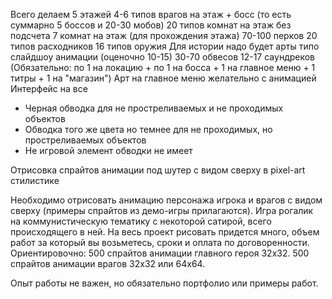 Всего делаем 5 этажей
4-6 типов врагов на этаж + босс (то есть суммарно 5 боссов и 20-30 мобов)
20 типов комнат на этаж без подсчета
7 комнат на этаж  (для прохождения этажа)
70-100 перков
20 типов расходников
16 типов оружия
Для истории надо будет арты типо слайдшоу анимации (оценочно 10-15)
30-70 обвесов
12-17 саундреков (Обязательно: по 1 на локацию + по 1 на босса + 1 на главное меню + 1 титры + 1 на "магазин")
Арт на главное меню желательно с анимацией
Интерфейс на все

- Черная обводка для не простреливаемых и не проходимых объектов
- Обводка того же цвета но темнее для не проходимых, но простреливаемых объектов
- Не игровой элемент обводки не имеет

Отрисовка спрайтов анимации под шутер с видом сверху в pixel-art стилистике

Необходимо отрисовать анимацию персонажа игрока и врагов с видом сверху (примеры спрайтов из демо-игры прилагаются). Игра рогалик на коммунистическую тематику с некоторой сатирой, всего происходящего в ней. На весь проект рисовать придется много, объем работ за который вы возьметесь, сроки и оплата по договоренности.
Ориентировочно:
500 спрайтов анимации главного героя 32x32.
500 спрайтов анимации врагов 32x32 или 64x64.

Опыт работы не важен, но обязательно портфолио или примеры работ.

